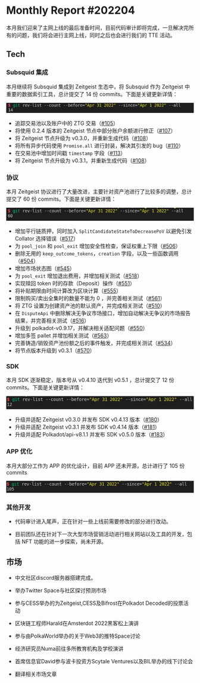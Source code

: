 # Monthly Report #202204

本月我们迎来了主网上线的最后准备时间，目前代码审计即将完成，一旦解决完所有的问题，我们将会进行主网上线，同时之后也会进行我们的 TTE 活动。

## Tech

### Subsquid 集成

本月继续将 Subsquid 集成到 Zeitgeist 生态中，将 Subsquid 作为 Zeitgeist 中重要的数据索引工具，总计提交了 14 份 commits。下面是关键更新详情：

![](./../img/2022-05-01_23-13.png)

- 追踪交易池以及账户中的 ZTG 交易（[#105](https://github.com/zeitgeistpm/zeitgeist-subsquid/commit/9fb1bd00676f91710f93fc6e7cb79f28e5bffd7d)）
- 将使用 0.2.4 版本的 Zeitgeist 节点中部分账户余额进行修正（[#107](https://github.com/zeitgeistpm/zeitgeist-subsquid/commit/dbdedb3838423fce49ddf94f9c14efda54e632d9)）
- 将 Zeitgeist 节点升级为 v0.3.0，并重新生成代码（[#108](https://github.com/zeitgeistpm/zeitgeist-subsquid/commit/9fe96ba4352888622857653fd0d988df586ed686)）
- 将所有异步代码使用 `Promise.all` 进行封装，解决其引发的 bug（[#110](https://github.com/zeitgeistpm/zeitgeist-subsquid/commit/5bd26e9671a93e9ad81ba78edc4d4bc49ad54598)）
- 在交易池中增加时间戳 `timestamp` 字段（[#113](https://github.com/zeitgeistpm/zeitgeist-subsquid/commit/f40f8f40a30ecbeee8fe9084b820c4627372e2b0)）
- 将 Zeitgeist 节点升级为 v0.3.1，并重新生成代码（[#108](https://github.com/zeitgeistpm/zeitgeist-subsquid/commit/321b8a7a4e807460c1b3bb028b590e0b21ce669e)）

### 协议

本月 Zeitgeist 协议进行了大量改进，主要针对资产池进行了比较多的调整，总计提交了 60 份 commits。下面是关键更新详情：

![](./../img/2022-05-01_23-11.png)

- 增加平行链质押，同时加入 `SplitCandidateStateToDecreasePoV` 以避免引发 Collator 选择错误（[#517](https://github.com/zeitgeistpm/zeitgeist/commit/8857318c513b3cf343ed2b51805b97789d7ec592)）
- 为 `pool_join` 和 `pool_exit` 增加安全性检查，保证权重上下限（[#506](https://github.com/zeitgeistpm/zeitgeist/commit/729be758e0f82afa19fc8d589298b5490d7a8374)）
- 删除无用的 `keep_outcome_tokens`，`creation` 字段，以及一些函数调用（[#504](https://github.com/zeitgeistpm/zeitgeist/commit/1f3b6377d285f4942e1db756f21b9a6e91addcca)）
- 增加市场状态图（[#545](https://github.com/zeitgeistpm/zeitgeist/commit/06f5e92e50da29a55e4df36e0b21e4275cf5d3cf)）
- 为 `pool_exit` 增加退出费用，并增加相关测试（[#518](https://github.com/zeitgeistpm/zeitgeist/commit/b756d027a7222bee115b467a893b537965e67124)）
- 实现赎回 token 时的存款（Deposit）操作（[#551](https://github.com/zeitgeistpm/zeitgeist/commit/976db4680e36d3785ae43b597971c294bff4b2cf)）
- 将补贴期限由时间计算改为区块计算（[#555](https://github.com/zeitgeistpm/zeitgeist/commit/9014b203f41dd7a0ecb2a19ba6ebb86a3663bc60)）
- 限制购买/卖出全集时的数量不能为 0 ，并完善相关测试（[#561](https://github.com/zeitgeistpm/zeitgeist/commit/178179ca6ef561da0b1d332d3e836f13f50650cb)）
- 将 ZTG 设置为创建资产池的默认资产，并完成相关测试（[#510](https://github.com/zeitgeistpm/zeitgeist/commit/ef0a9a199588e88bf231e555ac2625190e99699e)）
- 在 `DisputeApi` 中删除解决无争议市场接口，增加自动解决无争议的市场报告结果，并完善相关测试（[#516](https://github.com/zeitgeistpm/zeitgeist/commit/8973547742ed23a6c0976be46f3508b33f51efd0)）
- 升级到 polkadot-v0.9.17，并解决相关适配问题（[#550](https://github.com/zeitgeistpm/zeitgeist/commit/aa9431f41d02f003c2c7385c284d74522c8d9304)）
- 增加多签 pallet 并增加相关测试（[#563](https://github.com/zeitgeistpm/zeitgeist/commit/2e99111e34b71c050c981da7de09f03d6046f1c9)）
- 完善铸造/销毁资产池份额之后的事件触发，并完成相关测试（[#534](https://github.com/zeitgeistpm/zeitgeist/commit/6a35755ad388ffc55d77dac38ccb96fc9657b70a)）
- 将节点版本升级到 v0.3.1（[#570](https://github.com/zeitgeistpm/zeitgeist/commit/113fd42fc2f7163eb176bfb7c7999599191877e0)）

### SDK

本月 SDK 逐渐稳定，版本号从 v0.4.10 迭代到 v0.5.1 ，总计提交了 12 份 commits。下面是关键更新详情：

![](./../img/2022-05-01_23-08.png)

- 升级并适配 Zeitgeist v0.3.0 并发布 SDK v0.4.13 版本（[#180](https://github.com/zeitgeistpm/tools/commit/ff65bd7a54c027d3660c83e32ceac82a3b0d6642)）
- 升级并适配 Zeitgeist v0.3.1 并发布 SDK v0.4.14 版本（[#181](https://github.com/zeitgeistpm/tools/commit/5ad9f2a8dd680645a8afe33d3e80200ffedcef51)）
- 升级并适配 Polkadot/api-v8.1.1 并发布 SDK v0.5.0 版本（[#183](https://github.com/zeitgeistpm/tools/commit/443afb3513dfdd447b724c59588569c13dfc2be4)）

### APP 优化

本月大部分工作为 APP 的优化设计，目前 APP 还未开源，总计进行了 105 份 commits

![](./../img/2022-05-01_23-18.png)

### 其他开发

- 代码审计进入尾声，正在针对一些上线前需要修改的部分进行改动。

- 目前团队还在针对下一次大型市场营销活动进行相关网站以及工具的开发，包括 NFT 功能的进一步探索，尚未开源。

## 市场

- 中文社区discord服务器搭建完成。

- 举办Twitter Space与社区探讨预测市场

- 参与CESS举办的为Zeitgeist,CESS及Bifrost在Polkadot Decoded的投票活动

- 区块链工程师Harald在Amsterdot 2022黑客松上演讲

- 参与由PolkaWorld举办的关于Web3的推特Space讨论

- 经济研究员Numa前往多所教育机构及学校演讲

- 首席信息官David参与波卡投资方Scytale Ventures以及BIL举办的线下讨论会

- 翻译相关市场文章
